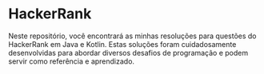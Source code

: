 # HackerRank
Neste repositório, você encontrará as minhas resoluções para questões do HackerRank em Java e Kotlin. Estas soluções foram cuidadosamente desenvolvidas para abordar diversos desafios de programação e podem servir como referência e aprendizado.
